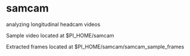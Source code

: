 # samcam
analyzing longitudinal headcam videos

Sample video located at $PI_HOME/samcam

Extracted frames located at $PI_HOME/samcam/samcam_sample_frames
